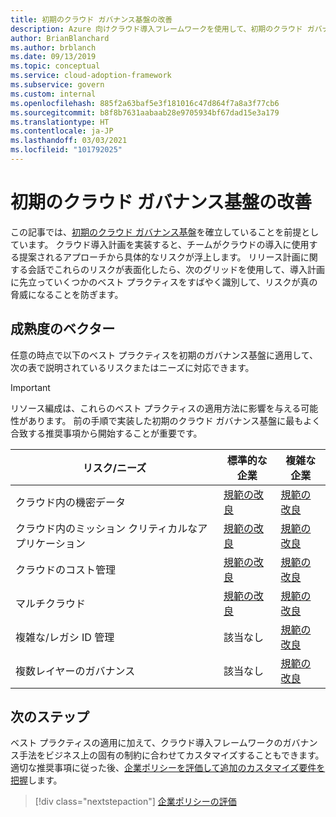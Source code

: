 ```yaml
---
title: 初期のクラウド ガバナンス基盤の改善
description: Azure 向けクラウド導入フレームワークを使用して、初期のクラウド ガバナンス基盤を段階的に改善する方法を学びます。
author: BrianBlanchard
ms.author: brblanch
ms.date: 09/13/2019
ms.topic: conceptual
ms.service: cloud-adoption-framework
ms.subservice: govern
ms.custom: internal
ms.openlocfilehash: 885f2a63baf5e3f181016c47d864f7a8a3f77cb6
ms.sourcegitcommit: b8f8b7631aabaab28e9705934bf67dad15e3a179
ms.translationtype: HT
ms.contentlocale: ja-JP
ms.lasthandoff: 03/03/2021
ms.locfileid: "101792025"
---
```

# <a name="improve-your-initial-cloud-governance-foundation"></a>初期のクラウド ガバナンス基盤の改善

この記事では、[初期のクラウド ガバナンス基盤](./initial-foundation.md)を確立していることを前提としています。 クラウド導入計画を実装すると、チームがクラウドの導入に使用する提案されるアプローチから具体的なリスクが浮上します。 リリース計画に関する会話でこれらのリスクが表面化したら、次のグリッドを使用して、導入計画に先立っていくつかのベスト プラクティスをすばやく識別して、リスクが真の脅威になることを防ぎます。

## <a name="maturity-vectors"></a>成熟度のベクター

任意の時点で以下のベスト プラクティスを初期のガバナンス基盤に適用して、次の表で説明されているリスクまたはニーズに対応できます。

> [!IMPORTANT]
> リソース編成は、これらのベスト プラクティスの適用方法に影響を与える可能性があります。 前の手順で実装した初期のクラウド ガバナンス基盤に最もよく合致する推奨事項から開始することが重要です。

| リスク/ニーズ | 標準的な企業 | 複雑な企業 |
|---|---|---|
| クラウド内の機密データ | [規範の改良](./guides/standard/security-baseline-improvement.md) | [規範の改良](./guides/complex/security-baseline-improvement.md) |
| クラウド内のミッション クリティカルなアプリケーション | [規範の改良](./guides/standard/resource-consistency-improvement.md) | [規範の改良](./guides/complex/resource-consistency-improvement.md) |
| クラウドのコスト管理 | [規範の改良](./guides/standard/cost-management-improvement.md) | [規範の改良](./guides/complex/cost-management-improvement.md) |
| マルチクラウド | [規範の改良](./guides/standard/multicloud-improvement.md) | [規範の改良](./guides/complex/multicloud-improvement.md) |
| 複雑な/レガシ ID 管理 | 該当なし | [規範の改良](./guides/complex/identity-baseline-improvement.md) |
| 複数レイヤーのガバナンス | 該当なし | [規範の改良](./guides/complex/multiple-layers-of-governance.md) |

## <a name="next-steps"></a>次のステップ

ベスト プラクティスの適用に加えて、クラウド導入フレームワークのガバナンス手法をビジネス上の固有の制約に合わせてカスタマイズすることもできます。 適切な推奨事項に従った後、[企業ポリシーを評価して追加のカスタマイズ要件を把握](./corporate-policy.md)します。

> [!div class="nextstepaction"]
> [企業ポリシーの評価](./corporate-policy.md)
